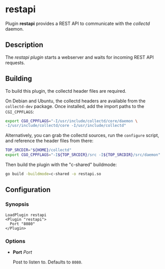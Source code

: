 # restapi

Plugin **restapi** provides a REST API to communicate with the *collectd*
daemon.

## Description

The *restapi plugin* starts a webserver and waits for incoming REST API
requests.

## Building

To build this plugin, the collectd header files are required.

On Debian and Ubuntu, the collectd headers are available from the
`collectd-dev` package. Once installed, add the import paths to the
`CGI_CPPFLAGS`:

```bash
export CGO_CPPFLAGS="-I/usr/include/collectd/core/daemon \
-I/usr/include/collectd/core -I/usr/include/collectd"
```

Alternatively, you can grab the collectd sources, run the `configure` script,
and reference the header files from there:

```bash
TOP_SRCDIR="${HOME}/collectd"
export CGO_CPPFLAGS="-I${TOP_SRCDIR}/src -I${TOP_SRCDIR}/src/daemon"
```

Then build the plugin with the "c-shared" buildmode:

```bash
go build -buildmode=c-shared -o restapi.so
```

## Configuration

### Synopsis

```
LoadPlugin restapi
<Plugin "restapi">
  Port "8080"
</Plugin>
```

### Options

*   **Port** *Port*

    Post to listen to. Defaults to `8080`.
